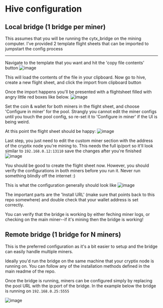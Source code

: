 # Hive configuration
## Local bridge (1 bridge per miner)
This assumes that you will be running the cytx_bridge on the mining computer. I've provided 2 template flight sheets that can be imported to jumpstart the config process 

---

Navigate to the template that you want and hit the 'copy file contents' button
![image](https://github.com/cryptix-network/cryptix-stratum-bridge-v3/assets/138370658/a72add34-0629-42dd-a3fc-4ff10cc7c89b)


This will load the contents of the file in your clipboard. Now go to hive, create a new flight sheet, and click the import from clipboard button


Once the import happens you'll be presented with a flightsheet filled with angry little red boxes like below.
![image](https://github.com/cryptix-network/cryptix-stratum-bridge-v3/assets/138370658/acd36eb5-eb2e-450d-81a8-b4e25fde005a)



 Set the coin & wallet for both miners in the flight sheet, and choose 'Configure in miner' for the pool. Strangly you cannot edit the miner configs until you touch the pool config, so re-set it to 'Configure in miner' if the UI is being weird. 
 
At this point the flight sheet should be happy:
![image](https://github.com/cryptix-network/cryptix-stratum-bridge-v3/assets/138370658/e9019889-dfb0-4378-91e0-513832896c65)


Last step, you just need to edit the custom miner section with the address of the cryptix node you're mining to. This needs the full ip/port so it'll look similar to `192.168.0.12:13110` save the changes after you're finished
![image](https://github.com/cryptix-network/cryptix-stratum-bridge-v3/assets/138370658/28c62e9e-47ed-418c-9558-dad54d417688)



You should be good to create the flight sheet now. However, you should verify the configurations in both miners before you run it. Never run something blindly off the internet :)

This is what the configuration generally should look like
![image](https://github.com/cryptix-network/cryptix-stratum-bridge-v3/assets/138370658/60092d7f-17c3-4ccb-b986-5c37e64249d5)



The important parts are the 'Install URL' (make sure that points back to this repo somewhere) and double check that your wallet address is set correctly. 

You can verify that the bridge is working by either feching miner logs, or checking on the main miner--if it's mining then the bridge is working!



## Remote bridge (1 bridge for N miners)
This is the preferred configuration as it's a bit easier to setup and the bridge can easily handle multiple miners.

Ideally you'd run the bridge on the same machine that your cryptix node is running on. You can follow any of the installation methods defined in the main readme of the repo.

Once the bridge is running, miners can be configured simply by replacing the pool URL with the ip:port of the bridge. In the example below the bridge is running on `192.168.0.25:5555`

![image](https://github.com/cryptix-network/cryptix-stratum-bridge-v3/assets/138370658/6756d318-76a2-4eec-b784-15db3dc6d02a)





